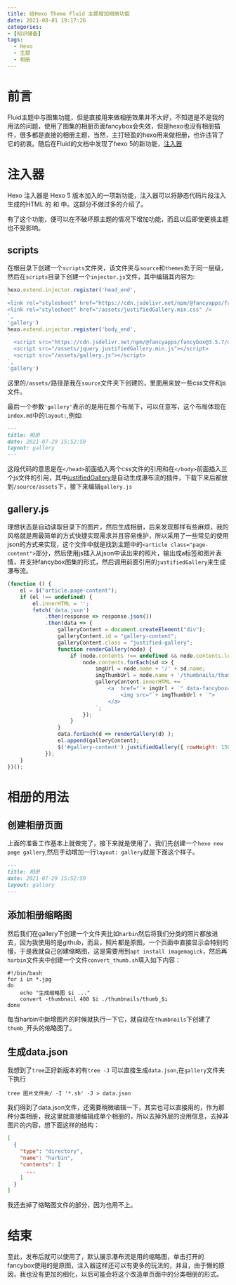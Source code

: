 ```yaml
---
title: 给Hexo Theme Fluid 主题增加相册功能
date: 2021-08-01 19:17:26
categories:
- [知识储备]
tags:
  - Hexo
  - 主题
  - 相册
---
```

# 前言

Fluid主题中与图集功能，但是直接用来做相册效果并不大好，不知道是不是我的用法的问题，使用了图集的相册页面fancybox会失效，但是hexo也没有相册插件，很多都是直接的相册主题，当然，主打轻盈的hexo用来做相册，也许违背了它的初衷。随后在Fluid的文档中发现了hexo 5的新功能，[注入器](https://hexo.fluid-dev.com/posts/hexo-injector/)

# 注入器

Hexo 注入器是 Hexo 5 版本加入的一项新功能，注入器可以将静态代码片段注入生成的HTML 的 <head> 和 <body> 中。这部分不做过多的介绍了。

有了这个功能，便可以在不破坏原主题的情况下增加功能，而且以后即使更换主题也不受影响。

## scripts

在根目录下创建一个`scripts`文件夹，该文件夹与`source`和`themes`处于同一层级，然后在`scripts`目录下创建一个`injector.js`文件，其中编辑其内容为:
```javascript
hexo.extend.injector.register('head_end', 
`
<link rel="stylesheet" href="https://cdn.jsdelivr.net/npm/@fancyapps/fancybox@3.5.7/dist/jquery.fancybox.min.css">
<link rel="stylesheet" href="/assets/justifiedGallery.min.css" />
`,
'gallery')
hexo.extend.injector.register('body_end', 
`
  <script src="https://cdn.jsdelivr.net/npm/@fancyapps/fancybox@3.5.7/dist/jquery.fancybox.min.js"></script>
  <script src="/assets/jquery.justifiedGallery.min.js"></script>
  <script src="/assets/gallery.js"></script>
`,
'gallery')
```

这里的`/assets/`路径是我在`source`文件夹下创建的，里面用来放一些css文件和js文件。

最后一个参数`'gallery'`表示的是用在那个布局下，可以任意写，这个布局体现在`index.md`中的`layout:`,例如:

```markdown
---
title: 相册
date: 2021-07-29 15:52:59
layout: gallery
---
```

这段代码的意思是在`</head>`前面插入两个css文件的引用和在`</body>`前面插入三个js文件的引用，其中[justifiedGallery](https://miromannino.github.io/Justified-Gallery/)是自动生成瀑布流的插件，下载下来后都放到`/source/assets`下，接下来编辑`gallery.js`

## gallery.js

理想状态是自动读取目录下的图片，然后生成相册，后来发现那样有些麻烦，我的风格就是用最简单的方式快捷实现需求并且容易维护，所以采用了一些常见的使用json的方式来实现，这个文件中就是找到主题中的`<article class="page-content">`部分，然后使用js插入从json中读出来的照片，输出成a标签和图片表情，并支持fancybox图集的形式，然后调用前面引用的`justifiedGallery`来生成瀑布流。

```javascript
(function () {
    el = $("article.page-content");
    if (el !== undefined) {
        el.innerHTML = '';
        fetch('data.json')
            .then(response => response.json())
            .then(data => {
                galleryContent = document.createElement("div");
                galleryContent.id = "gallery-content";
                galleryContent.class = "justified-gallery";
                function renderGallery(node) {
                    if (node.contents !== undefined && node.contents.length > 0) {
                        node.contents.forEach(sd => {
                            imgUrl = node.name + '/' + sd.name;
                            imgThumbUrl = node.name + '/thumbnails/thumb_' + sd.name;
                            galleryContent.innerHTML += `
                                <a  href="`+ imgUrl + `" data-fancybox="images">
                                    <img src="`+ imgThumbUrl + `">
                                </a>
                            `;
                        });
                    }
                }
                data.forEach(d => renderGallery(d) );
                el.append(galleryContent);
                $('#gallery-content').justifiedGallery({ rowHeight: 150, margins: 5 });
            });
    }
})();


```

# 相册的用法


## 创建相册页面

上面的准备工作基本上就做完了，接下来就是使用了，我们先创建一个`hexo new page gallery`,然后手动增加一行`layout: gallery`就是下面这个样子。

```markdown
---
title: 相册
date: 2021-07-29 15:52:59
layout: gallery
---
```

## 添加相册缩略图

然后我们在gallery下创建一个文件夹比如`harbin`然后将我们分类的照片都放进去，因为我使用的是github，而且，照片都是原图，一个页面中直接显示会特别的慢，于是我就自己创建缩略图，这是需要用到`apt install imagemagick`，然后再`harbin`文件夹中创建一个文件`convert_thumb.sh`填入如下内容：

```shell
#!/bin/bash
for i in *.jpg
do
    echo "生成缩略图 $i ..."
    convert -thumbnail 480 $i ./thumbnails/thumb_$i
done
```

每当harbin中新增图片的时候就执行一下它，就自动在`thumbnails`下创建了`thumb_`开头的缩略图了。

## 生成data.json

我想到了`tree`正好新版本的有`tree -J` 可以直接生成`data.json`,在`gallery`文件夹下执行

```shell
tree 图片文件夹/ -I '*.sh' -J > data.json
```

我们得到了data.json文件，还需要稍微编辑一下，其实也可以直接用的，作为那种分类相册，我这里就直接编辑成单个相册的，所以去掉外层的没用信息，去掉非图片的内容，想下面这样的结构：
```json
[
  {
    "type": "directory",
    "name": "harbin",
    "contents": [
      ...
    ]
  }
]
```

我还去掉了缩略图文件的部分，因为也用不上。

# 结束

至此，发布后就可以使用了，默认展示瀑布流是用的缩略图，单击打开的fancybox使用的是原图，注入器这样还可以有更多的玩法的，并且，由于懒的原因，我也没有更加的细化，以后可能会将这个改造单页面中的分类相册的形式。



